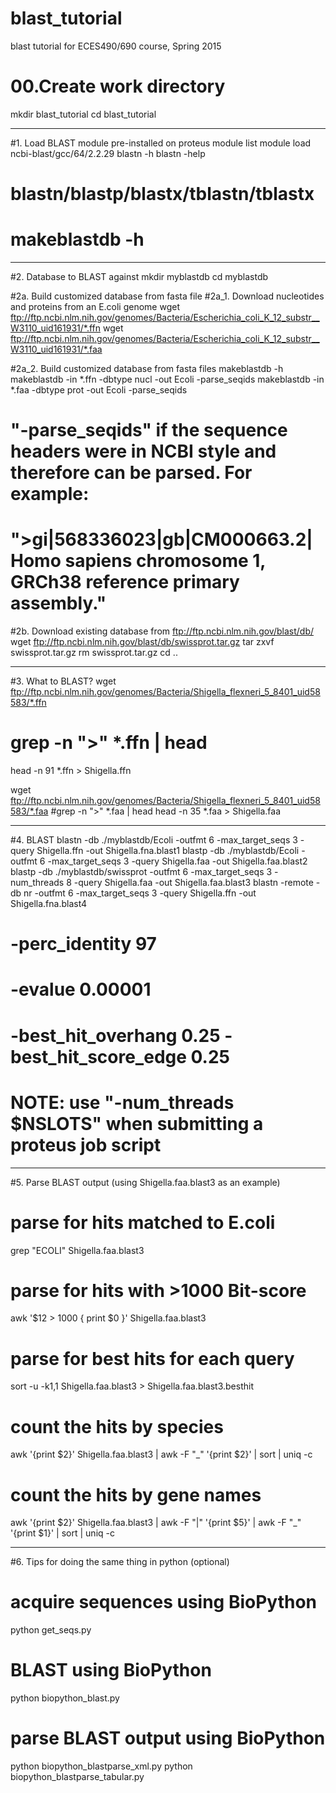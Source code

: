 # blast_tutorial
blast tutorial for ECES490/690 course, Spring 2015


# 00.Create work directory
mkdir blast_tutorial
cd blast_tutorial

--------------------------------------------------------------------------------------------------------------------------------------------------------------------------------

#1. Load BLAST module pre-installed on proteus
module list
module load ncbi-blast/gcc/64/2.2.29
blastn -h
blastn -help
# blastn/blastp/blastx/tblastn/tblastx
# makeblastdb -h

--------------------------------------------------------------------------------------------------------------------------------------------------------------------------------

#2. Database to BLAST against
mkdir myblastdb
cd myblastdb

#2a. Build customized database from fasta file
#2a_1. Download nucleotides and proteins from an E.coli genome
wget ftp://ftp.ncbi.nlm.nih.gov/genomes/Bacteria/Escherichia_coli_K_12_substr__W3110_uid161931/*.ffn
wget ftp://ftp.ncbi.nlm.nih.gov/genomes/Bacteria/Escherichia_coli_K_12_substr__W3110_uid161931/*.faa

#2a_2. Build customized database from fasta files
makeblastdb -h
makeblastdb -in *.ffn -dbtype nucl -out Ecoli -parse_seqids
makeblastdb -in *.faa -dbtype prot -out Ecoli -parse_seqids
# "-parse_seqids" if the sequence headers were in NCBI style and therefore can be parsed. For example:
# ">gi|568336023|gb|CM000663.2| Homo sapiens chromosome 1, GRCh38 reference primary assembly."

#2b. Download existing database from ftp://ftp.ncbi.nlm.nih.gov/blast/db/
wget ftp://ftp.ncbi.nlm.nih.gov/blast/db/swissprot.tar.gz
tar zxvf swissprot.tar.gz
rm swissprot.tar.gz
cd ..

--------------------------------------------------------------------------------------------------------------------------------------------------------------------------------

#3. What to BLAST?
wget ftp://ftp.ncbi.nlm.nih.gov/genomes/Bacteria/Shigella_flexneri_5_8401_uid58583/*.ffn
# grep -n ">" *.ffn | head
head -n 91 *.ffn > Shigella.ffn

wget ftp://ftp.ncbi.nlm.nih.gov/genomes/Bacteria/Shigella_flexneri_5_8401_uid58583/*.faa
#grep -n ">" *.faa | head
head -n 35 *.faa > Shigella.faa

--------------------------------------------------------------------------------------------------------------------------------------------------------------------------------

#4. BLAST
blastn -db ./myblastdb/Ecoli -outfmt 6 -max_target_seqs 3 -query Shigella.ffn -out Shigella.fna.blast1
blastp -db ./myblastdb/Ecoli -outfmt 6 -max_target_seqs 3 -query Shigella.faa -out Shigella.faa.blast2
blastp -db ./myblastdb/swissprot -outfmt 6 -max_target_seqs 3 -num_threads 8 -query Shigella.faa -out Shigella.faa.blast3
blastn -remote -db nr -outfmt 6 -max_target_seqs 3 -query Shigella.ffn -out Shigella.fna.blast4
# -perc_identity 97
# -evalue 0.00001
# -best_hit_overhang 0.25 -best_hit_score_edge 0.25
# NOTE: use "-num_threads $NSLOTS" when submitting a proteus job script

--------------------------------------------------------------------------------------------------------------------------------------------------------------------------------

#5. Parse BLAST output (using Shigella.faa.blast3 as an example)

# parse for hits matched to E.coli
grep "ECOLI" Shigella.faa.blast3

# parse for hits with >1000 Bit-score
awk '$12 > 1000 { print $0 }' Shigella.faa.blast3

# parse for best hits for each query
sort -u -k1,1 Shigella.faa.blast3 >  Shigella.faa.blast3.besthit

# count the hits by species
awk '{print $2}' Shigella.faa.blast3 | awk -F "_" '{print $2}' | sort | uniq -c

# count the hits by gene names
awk '{print $2}' Shigella.faa.blast3 | awk -F "|" '{print $5}' | awk -F "_" '{print $1}' | sort | uniq -c

--------------------------------------------------------------------------------------------------------------------------------------------------------------------------------

#6. Tips for doing the same thing in python (optional)

# acquire sequences using BioPython
python get_seqs.py

# BLAST using BioPython
python biopython_blast.py

# parse BLAST output using BioPython
python biopython_blastparse_xml.py
python biopython_blastparse_tabular.py




